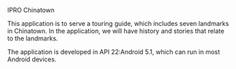 IPRO Chinatown

This application is to serve a touring guide, which includes seven landmarks in Chinatown. In the application, we will have history and stories that relate to the landmarks.

The application is developed in API 22:Android 5.1, which can run in most Android devices. 
